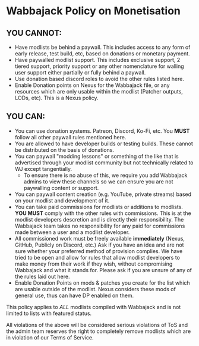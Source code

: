 # Wabbajack Policy on Monetisation

## YOU CANNOT:
- Have modlists be behind a paywall. This includes access to any form of early release, test build, etc, based on donations or monetary payment.
- Have paywalled modlist support. This includes exclusive support, 2 tiered support, priority support or any other nomenclature for walling user support either partially or fully behind a paywall.
- Use donation based discord roles to avoid the other rules listed here.
- Enable Donation points on Nexus for the Wabbajack file, or any resources which are only usable within the modlist (Patcher outputs, LODs, etc). This is a Nexus policy.

## YOU CAN: 
-  You can use donation systems. Patreon, Discord, Ko-Fi, etc. You **MUST** follow all other paywall rules mentioned here. 
-  You are allowed to have developer builds or testing builds. These cannot be distributed on the basis of donations. 
-  You can paywall "modding lessons" or something of the like that is advertised through your modlist community but not technically related to WJ except tangentially. 
   - To ensure there is no abuse of this, we require you add Wabbajack admins to view these channels so we can ensure you are not paywalling content or support.
- You can paywall content creation (e.g. YouTube, private streams) based on your modlist and development of it. 
- You can take paid commissions for modlists or additions to modlists. **YOU MUST** comply with the other rules with commissions. This is at the modlist developers descretion and is directly their responsibility. The Wabbajack team takes no responsibility for any paid for commissions made between a user and a modlist developer.
 - All commissioned work must be freely available **immediately** (Nexus, GitHub, Publicly on Discord, etc.) Ask if you have an idea and are not sure whether your preferred method of provision complies.
We have tried to be open and allow for rules that allow modlist developers to make money from their work if they wish, without compromising Wabbajack and what it stands for. Please ask if you are unsure of any of the rules laid out here.
- Enable Donation Points on mods & patches you create for the list which are usable outside of the modlist. Nexus considers these mods of general use, thus can have DP enabled on them.

This policy applies to *ALL* modlists compiled with Wabbajack and is not limited to lists with featured status. 

All violations of the above will be considered serious violations of ToS and the admin team reserves the right to completely remove modlists which are in violation of our Terms of Service.
